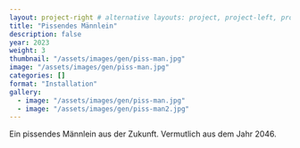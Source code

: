 ```yaml
---
layout: project-right # alternative layouts: project, project-left, project-right, project-top
title: "Pissendes Männlein"
description: false
year: 2023
weight: 3
thumbnail: "/assets/images/gen/piss-man.jpg"
image: "/assets/images/gen/piss-man.jpg"
categories: []
format: "Installation"
gallery:
  - image: "/assets/images/gen/piss-man.jpg"
  - image: "/assets/images/gen/piss-man2.jpg"
---
```


Ein pissendes Männlein aus der Zukunft. Vermutlich aus dem Jahr 2046.